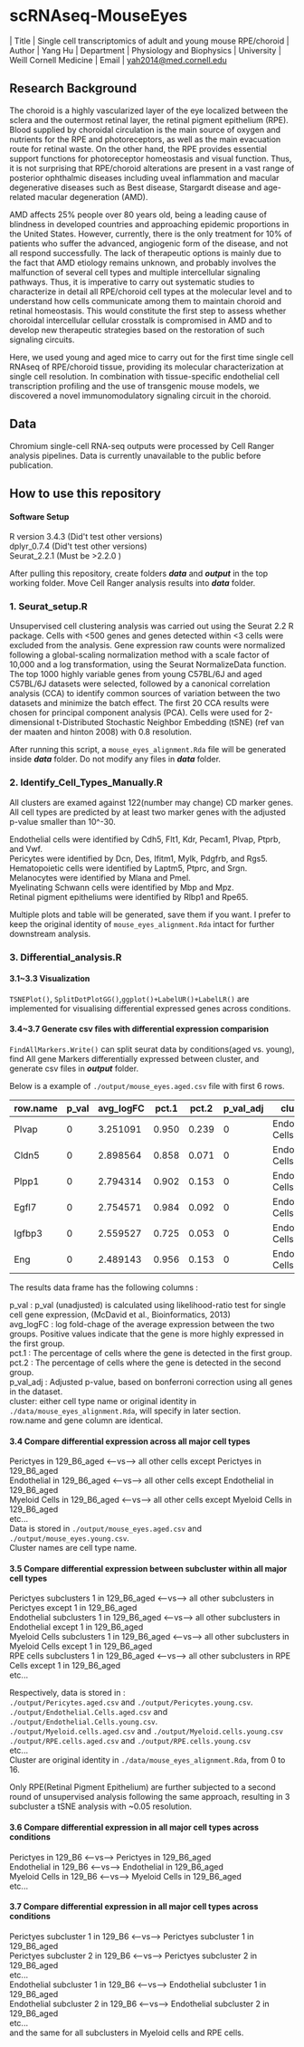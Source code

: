 # scRNAseq-MouseEyes

 
| Title | Single cell transcriptomics of adult and young mouse RPE/choroid 
| Author | Yang Hu
| Department | Physiology and Biophysics
| University | Weill Cornell Medicine
| Email | yah2014@med.cornell.edu


## Research Background
The choroid is a highly vascularized layer of the eye localized between the sclera and the outermost retinal layer, the retinal pigment epithelium (RPE). Blood supplied by choroidal circulation is the main source of oxygen and nutrients for the RPE and photoreceptors, as well as the main evacuation route for retinal waste. On the other hand, the RPE provides essential support functions for photoreceptor homeostasis and visual function. Thus, it is not surprising that RPE/choroid alterations are present in a vast range of posterior ophthalmic diseases including uveal inflammation and macular degenerative diseases such as Best disease, Stargardt disease and age-related macular degeneration (AMD).

AMD affects 25% people over 80 years old, being a leading cause of blindness in developed countries and approaching epidemic proportions in the United States. However, currently, there is the only treatment for 10% of patients who suffer the advanced, angiogenic form of the disease, and not all respond successfully. The lack of therapeutic options is mainly due to the fact that AMD etiology remains unknown, and probably involves the malfunction of several cell types and multiple intercellular signaling pathways. Thus, it is imperative to carry out systematic studies to characterize in detail all RPE/choroid cell types at the molecular level and to understand how cells communicate among them to maintain choroid and retinal homeostasis. This would constitute the first step to assess whether choroidal intercellular cellular crosstalk is compromised in AMD and to develop new therapeutic strategies based on the restoration of such signaling circuits.

Here, we used young and aged mice to carry out for the first time single cell RNAseq of RPE/choroid tissue, providing its molecular characterization at single cell resolution. In combination with tissue-specific endothelial cell transcription profiling and the use of transgenic mouse models, we discovered a novel immunomodulatory signaling circuit in the choroid.

## Data
Chromium single-cell RNA-seq outputs were processed by Cell Ranger analysis pipelines. Data is currently unavailable to the public before publication.

## How to use this repository

#### Software Setup
R version 3.4.3 (Did't test other versions)<br />
dplyr_0.7.4 (Did't test other versions)<br />
Seurat_2.2.1 (Must be >2.2.0 )<br />

After pulling this repository, create folders **_data_** and **_output_** in the top working folder.
Move Cell Ranger analysis results into **_data_** folder.

### 1. Seurat_setup.R
Unsupervised cell clustering analysis was carried out using the Seurat 2.2 R package. Cells with <500 genes and genes detected within <3 cells were excluded from the analysis. Gene expression raw counts were normalized following a global-scaling normalization method with a scale factor of 10,000 and a log transformation, using the Seurat NormalizeData function. The top 1000 highly variable genes from young C57BL/6J and aged C57BL/6J datasets were selected, followed by a canonical correlation analysis (CCA) to identify common sources of variation between the two datasets and minimize the batch effect. The first 20 CCA results were chosen for principal component analysis (PCA). Cells were used for 2-dimensional t-Distributed Stochastic Neighbor Embedding (tSNE) (ref van der maaten and hinton 2008) with 0.8 resolution.

 After running this script, a `mouse_eyes_alignment.Rda` file will be generated inside **_data_** folder.
 Do not modify any files in **_data_** folder.
 
 
### 2. Identify_Cell_Types_Manually.R
All clusters are examed against 122(number may change) CD marker genes.
All cell types are predicted by at least two marker genes with the adjusted p-value smaller than 10^-30.

Endothelial cells were identified by Cdh5, Flt1, Kdr, Pecam1, Plvap, Ptprb, and Vwf.<br />
Pericytes were identified by Dcn, Des, Ifitm1, Mylk, Pdgfrb, and Rgs5.<br />
Hematopoietic cells were identified by Laptm5, Ptprc, and Srgn.<br />
Melanocytes were identified by Mlana and Pmel.<br />
Myelinating Schwann cells were identified by Mbp and Mpz.<br />
Retinal pigment epitheliums were identified by Rlbp1 and Rpe65.<br />

Multiple plots and table will be generated, save them if you want. I prefer to keep the original identity of `mouse_eyes_alignment.Rda` intact for further downstream analysis.

### 3. Differential_analysis.R
#### 3.1~3.3 Visualization
`TSNEPlot()`, `SplitDotPlotGG()`,`ggplot()+LabelUR()+LabelLR()` are implemented for visualising differential expressed genes across conditions.

#### 3.4~3.7 Generate csv files with differential expression comparision
`FindAllMarkers.Write()` can split seurat data by conditions(aged vs. young), find All gene Markers differentially expressed between cluster, and generate csv files in **_output_** folder.

Below is a example of `./output/mouse_eyes.aged.csv` file with first 6 rows.


| row.name | p_val | avg_logFC | pct.1 | pct.2 | p_val_adj | cluster  | gene   | 
| ----- | ------ | -------- | ----  | ----- | --------- | ------- | ------|
|  Plvap   |  0 | 3.251091 | 0.950 | 0.239     |     0 | Endothelial Cells  | Plvap
|  Cldn5   |  0 | 2.898564 | 0.858 | 0.071     |     0 | Endothelial Cells  | Cldn5
|  Plpp1   | 0 | 2.794314 | 0.902 | 0.153     |     0 | Endothelial Cells  | Plpp1
|  Egfl7   |  0 | 2.754571 | 0.984 | 0.092    |      0 | Endothelial Cells  | Egfl7
| Igfbp3   |  0 | 2.559527 | 0.725 | 0.053     |     0 | Endothelial Cells | Igfbp3
|    Eng   |  0 | 2.489143 | 0.956 | 0.153     |    0 | Endothelial Cells   | Eng


The results data frame has the following columns :

p_val : p_val (unadjusted) is calculated using likelihood-ratio test for single cell gene expression, (McDavid et al., Bioinformatics, 2013) <br />
avg_logFC : log fold-chage of the average expression between the two groups. Positive values indicate that the gene is more highly expressed in the first group.<br />
pct.1 : The percentage of cells where the gene is detected in the first group.<br />
pct.2 : The percentage of cells where the gene is detected in the second group.<br />
p_val_adj : Adjusted p-value, based on bonferroni correction using all genes in the dataset.<br />
cluster: either cell type name or original identity in `./data/mouse_eyes_alignment.Rda`, will specify in later section.<br />
row.name and gene column are identical.<br />

#### 3.4 Compare differential expression across all major cell types

Perictyes in 129_B6_aged   <——vs——>  all other cells except Perictyes in 129_B6_aged<br />
Endothelial in 129_B6_aged  <——vs——>  all other cells except Endothelial in 129_B6_aged<br />
Myeloid Cells in 129_B6_aged   <——vs——>  all other cells except Myeloid Cells in 129_B6_aged<br />
etc...<br />
Data is stored in `./output/mouse_eyes.aged.csv` and `./output/mouse_eyes.young.csv`.<br />
Cluster names are cell type name.

#### 3.5 Compare differential expression between subcluster within all major cell types

Perictyes subclusters 1 in 129_B6_aged   <——vs——>  all other subclusters in Perictyes except  1 in 129_B6_aged<br />
Endothelial subclusters 1 in 129_B6_aged  <——vs——>  all other subclusters in Endothelial except 1 in 129_B6_aged<br />
Myeloid Cells  subclusters 1 in 129_B6_aged   <——vs——>  all other subclusters in Myeloid Cells except  1 in 129_B6_aged<br />
RPE cells subclusters 1 in 129_B6_aged   <——vs——>  all other subclusters in RPE Cells except  1 in 129_B6_aged<br />
etc...<br />

Respectively, data is stored in :<br />
`./output/Pericytes.aged.csv` and `./output/Pericytes.young.csv`. <br />
`./output/Endothelial.Cells.aged.csv` and `./output/Endothelial.Cells.young.csv`.<br />
`./output/Myeloid.cells.aged.csv` and `./output/Myeloid.cells.young.csv`<br />
`./output/RPE.cells.aged.csv` and `./output/RPE.cells.young.csv`<br />
etc...<br />
Cluster are original identity in `./data/mouse_eyes_alignment.Rda`, from 0 to 16. <br />

Only RPE(Retinal Pigment Epithelium) are further subjected to a second round of unsupervised analysis following the same approach, resulting in 3 subcluster a tSNE analysis with ~0.05 resolution. 

#### 3.6 Compare differential expression in all major cell types across conditions

Perictyes in 129_B6   <——vs——>  Perictyes in 129_B6_aged<br />
Endothelial in 129_B6 <——vs——>  Endothelial in 129_B6_aged<br />
Myeloid Cells in 129_B6   <——vs——>  Myeloid Cells in 129_B6_aged<br />
etc...

#### 3.7 Compare differential expression in all major cell types across conditions

Perictyes subcluster 1 in 129_B6   <——vs——>  Perictyes subcluster 1 in 129_B6_aged<br />
Perictyes subcluster 2 in 129_B6   <——vs——>  Perictyes subcluster 2 in 129_B6_aged<br />
etc...<br />
Endothelial subcluster 1 in 129_B6 <——vs——>  Endothelial subcluster 1 in 129_B6_aged<br />
Endothelial subcluster 2 in 129_B6 <——vs——>  Endothelial subcluster 2 in 129_B6_aged<br />
etc...<br />
and the same for all subclusters in Myeloid cells and RPE cells.
